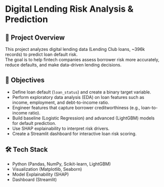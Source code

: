 # Digital Lending Risk Analysis & Prediction

## 📌 Project Overview
This project analyzes digital lending data (Lending Club loans, ~396k records) to predict loan default risk.  
The goal is to help fintech companies assess borrower risk more accurately, reduce defaults, and make data-driven lending decisions.

## 🎯 Objectives
- Define loan default (`loan_status`) and create a binary target variable.
- Perform exploratory data analysis (EDA) on loan features such as income, employment, and debt-to-income ratio.
- Engineer features that capture borrower creditworthiness (e.g., loan-to-income ratio).
- Build baseline (Logistic Regression) and advanced (LightGBM) models for default prediction.
- Use SHAP explainability to interpret risk drivers.
- Create a Streamlit dashboard for interactive loan risk scoring.

## 🛠️ Tech Stack
- Python (Pandas, NumPy, Scikit-learn, LightGBM)
- Visualization (Matplotlib, Seaborn)
- Model Explainability (SHAP)
- Dashboard (Streamlit)



